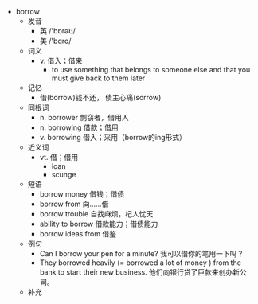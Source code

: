 - borrow
  - 发音
    - 英 /'bɒrəʊ/
    - 美 /'bɑro/
  - 词义
    - v. 借入；借来
      - to use something that belongs to someone else and that you must give back to them later
  - 记忆
    - 借(borrow)钱不还， 债主心痛(sorrow)
  - 同根词
    - n. borrower 剽窃者，借用人
    - n. borrowing 借款；借用
    - v. borrowing 借入；采用（borrow的ing形式）
  - 近义词
    - vt. 借；借用
      - loan
      - scunge
  - 短语
    - borrow money 借钱；借债
    - borrow from 向……借
    - borrow trouble 自找麻烦，杞人忧天
    - ability to borrow 借款能力；借债能力
    - borrow ideas from 借鉴
  - 例句
    - Can I borrow your pen for a minute? 我可以借你的笔用一下吗？
    - They borrowed heavily (=  borrowed a lot of money  ) from the bank to start their new business. 他们向银行贷了巨款来创办新公司。
  - 补充